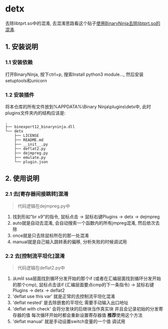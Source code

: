 # detx
去除libtprt.so中的混淆, 去混淆思路看这个贴子[使用BinaryNinja去除libtprt.so的混淆](https://bbs.kanxue.com/thread-282826.htm).  

## 1. 安装说明
### 1.1 安装依赖
打开BinaryNinja, 按下ctrl+p, 搜索Install python3 module..., 然后安装setuptools和unicorn  

### 1.2 安装插件
将本仓库的所有文件放到%APPDATA%\\Binary Ninja\\plugins\\detx中, 此时plugins文件夹内的结构应该是:  
```
.
├── binexport12_binaryninja.dll
└── detx
    ├── LICENSE
    ├── README.md
    ├── __init__.py
    ├── deflat2.py
    ├── dejmpreg.py
    ├── emulate.py
    └── plugin.json
```

## 2. 使用说明
### 2.1 去\[寄存器间接跳转\]混淆
>代码逻辑在dejmpreg.py中
1. 找到形如"br x9"的指令, 鼠标点击 -> 鼠标右键Plugins -> detx -> dejmpreg
2. auto就是自动去混淆, 会自动搜索一个函数内的所有jmpreg混淆, 然后依次去除
3. once就是只去除鼠标所在的那一处混淆
4. manual就是自己输入跳转表的偏移, 分析失败的时候调试用

### 2.2 去\[控制流平坦化\]混淆
>代码逻辑在deflat2.py中
1. 从mlil ssa层面找到循环分发开始的那个if (或者在汇编层面找到循环分发开始的那个cmp), 鼠标点击该if (汇编层面要点cmp的下一条指令) -> 鼠标右键Plugins -> detx -> deflat2
2. 'deflat use this var' 就是正常的去控制流平坦化混淆
3. 'deflat nested' 是去除嵌套的平坦化 需要手动输入出口地址
4. 'deflat with check' 会将分发块的后继块当作真实块 并且会记录初始的分发寄存器的值 每次循环开始时都会重新设置寄存器值 **推荐**使用这个方法
5. 'deflat manual' 就是手动设置switch变量的一个值 调试用
